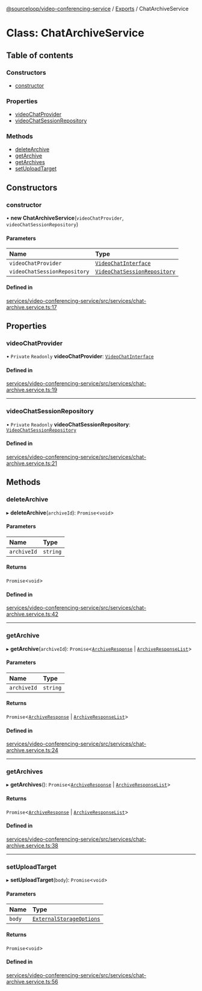 [@sourceloop/video-conferencing-service](../README.md) / [Exports](../modules.md) / ChatArchiveService

# Class: ChatArchiveService

## Table of contents

### Constructors

- [constructor](ChatArchiveService.md#constructor)

### Properties

- [videoChatProvider](ChatArchiveService.md#videochatprovider)
- [videoChatSessionRepository](ChatArchiveService.md#videochatsessionrepository)

### Methods

- [deleteArchive](ChatArchiveService.md#deletearchive)
- [getArchive](ChatArchiveService.md#getarchive)
- [getArchives](ChatArchiveService.md#getarchives)
- [setUploadTarget](ChatArchiveService.md#setuploadtarget)

## Constructors

### constructor

• **new ChatArchiveService**(`videoChatProvider`, `videoChatSessionRepository`)

#### Parameters

| Name | Type |
| :------ | :------ |
| `videoChatProvider` | [`VideoChatInterface`](../interfaces/VideoChatInterface.md) |
| `videoChatSessionRepository` | [`VideoChatSessionRepository`](VideoChatSessionRepository.md) |

#### Defined in

[services/video-conferencing-service/src/services/chat-archive.service.ts:17](https://github.com/sourcefuse/loopback4-microservice-catalog/blob/bc2553587/services/video-conferencing-service/src/services/chat-archive.service.ts#L17)

## Properties

### videoChatProvider

• `Private` `Readonly` **videoChatProvider**: [`VideoChatInterface`](../interfaces/VideoChatInterface.md)

#### Defined in

[services/video-conferencing-service/src/services/chat-archive.service.ts:19](https://github.com/sourcefuse/loopback4-microservice-catalog/blob/bc2553587/services/video-conferencing-service/src/services/chat-archive.service.ts#L19)

___

### videoChatSessionRepository

• `Private` `Readonly` **videoChatSessionRepository**: [`VideoChatSessionRepository`](VideoChatSessionRepository.md)

#### Defined in

[services/video-conferencing-service/src/services/chat-archive.service.ts:21](https://github.com/sourcefuse/loopback4-microservice-catalog/blob/bc2553587/services/video-conferencing-service/src/services/chat-archive.service.ts#L21)

## Methods

### deleteArchive

▸ **deleteArchive**(`archiveId`): `Promise`<`void`\>

#### Parameters

| Name | Type |
| :------ | :------ |
| `archiveId` | `string` |

#### Returns

`Promise`<`void`\>

#### Defined in

[services/video-conferencing-service/src/services/chat-archive.service.ts:42](https://github.com/sourcefuse/loopback4-microservice-catalog/blob/bc2553587/services/video-conferencing-service/src/services/chat-archive.service.ts#L42)

___

### getArchive

▸ **getArchive**(`archiveId`): `Promise`<[`ArchiveResponse`](../interfaces/ArchiveResponse.md) \| [`ArchiveResponseList`](../interfaces/ArchiveResponseList.md)\>

#### Parameters

| Name | Type |
| :------ | :------ |
| `archiveId` | `string` |

#### Returns

`Promise`<[`ArchiveResponse`](../interfaces/ArchiveResponse.md) \| [`ArchiveResponseList`](../interfaces/ArchiveResponseList.md)\>

#### Defined in

[services/video-conferencing-service/src/services/chat-archive.service.ts:24](https://github.com/sourcefuse/loopback4-microservice-catalog/blob/bc2553587/services/video-conferencing-service/src/services/chat-archive.service.ts#L24)

___

### getArchives

▸ **getArchives**(): `Promise`<[`ArchiveResponse`](../interfaces/ArchiveResponse.md) \| [`ArchiveResponseList`](../interfaces/ArchiveResponseList.md)\>

#### Returns

`Promise`<[`ArchiveResponse`](../interfaces/ArchiveResponse.md) \| [`ArchiveResponseList`](../interfaces/ArchiveResponseList.md)\>

#### Defined in

[services/video-conferencing-service/src/services/chat-archive.service.ts:38](https://github.com/sourcefuse/loopback4-microservice-catalog/blob/bc2553587/services/video-conferencing-service/src/services/chat-archive.service.ts#L38)

___

### setUploadTarget

▸ **setUploadTarget**(`body`): `Promise`<`void`\>

#### Parameters

| Name | Type |
| :------ | :------ |
| `body` | [`ExternalStorageOptions`](../interfaces/ExternalStorageOptions.md) |

#### Returns

`Promise`<`void`\>

#### Defined in

[services/video-conferencing-service/src/services/chat-archive.service.ts:56](https://github.com/sourcefuse/loopback4-microservice-catalog/blob/bc2553587/services/video-conferencing-service/src/services/chat-archive.service.ts#L56)
